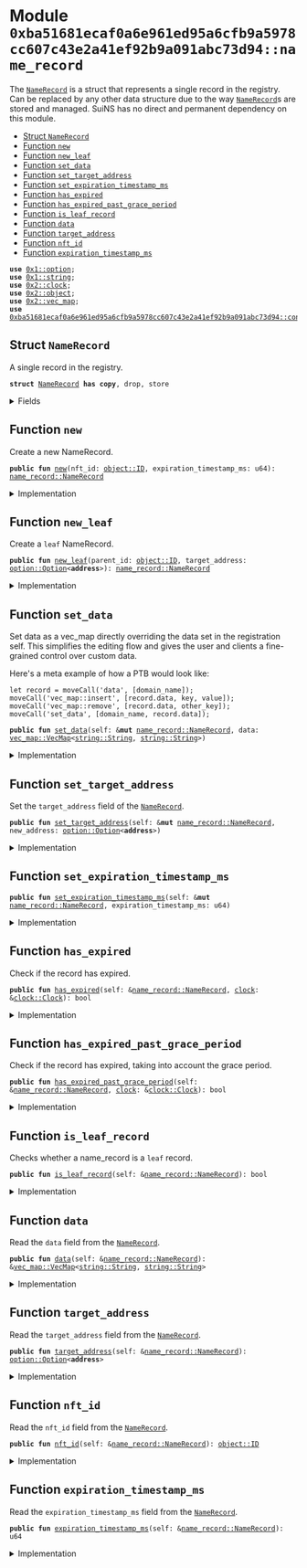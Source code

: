 
<a name="0xba51681ecaf0a6e961ed95a6cfb9a5978cc607c43e2a41ef92b9a091abc73d94_name_record"></a>

# Module `0xba51681ecaf0a6e961ed95a6cfb9a5978cc607c43e2a41ef92b9a091abc73d94::name_record`

The <code><a href="name_record.md#0xba51681ecaf0a6e961ed95a6cfb9a5978cc607c43e2a41ef92b9a091abc73d94_name_record_NameRecord">NameRecord</a></code> is a struct that represents a single record in the registry.
Can be replaced by any other data structure due to the way <code><a href="name_record.md#0xba51681ecaf0a6e961ed95a6cfb9a5978cc607c43e2a41ef92b9a091abc73d94_name_record_NameRecord">NameRecord</a></code>s are
stored and managed. SuiNS has no direct and permanent dependency on this
module.


-  [Struct `NameRecord`](#0xba51681ecaf0a6e961ed95a6cfb9a5978cc607c43e2a41ef92b9a091abc73d94_name_record_NameRecord)
-  [Function `new`](#0xba51681ecaf0a6e961ed95a6cfb9a5978cc607c43e2a41ef92b9a091abc73d94_name_record_new)
-  [Function `new_leaf`](#0xba51681ecaf0a6e961ed95a6cfb9a5978cc607c43e2a41ef92b9a091abc73d94_name_record_new_leaf)
-  [Function `set_data`](#0xba51681ecaf0a6e961ed95a6cfb9a5978cc607c43e2a41ef92b9a091abc73d94_name_record_set_data)
-  [Function `set_target_address`](#0xba51681ecaf0a6e961ed95a6cfb9a5978cc607c43e2a41ef92b9a091abc73d94_name_record_set_target_address)
-  [Function `set_expiration_timestamp_ms`](#0xba51681ecaf0a6e961ed95a6cfb9a5978cc607c43e2a41ef92b9a091abc73d94_name_record_set_expiration_timestamp_ms)
-  [Function `has_expired`](#0xba51681ecaf0a6e961ed95a6cfb9a5978cc607c43e2a41ef92b9a091abc73d94_name_record_has_expired)
-  [Function `has_expired_past_grace_period`](#0xba51681ecaf0a6e961ed95a6cfb9a5978cc607c43e2a41ef92b9a091abc73d94_name_record_has_expired_past_grace_period)
-  [Function `is_leaf_record`](#0xba51681ecaf0a6e961ed95a6cfb9a5978cc607c43e2a41ef92b9a091abc73d94_name_record_is_leaf_record)
-  [Function `data`](#0xba51681ecaf0a6e961ed95a6cfb9a5978cc607c43e2a41ef92b9a091abc73d94_name_record_data)
-  [Function `target_address`](#0xba51681ecaf0a6e961ed95a6cfb9a5978cc607c43e2a41ef92b9a091abc73d94_name_record_target_address)
-  [Function `nft_id`](#0xba51681ecaf0a6e961ed95a6cfb9a5978cc607c43e2a41ef92b9a091abc73d94_name_record_nft_id)
-  [Function `expiration_timestamp_ms`](#0xba51681ecaf0a6e961ed95a6cfb9a5978cc607c43e2a41ef92b9a091abc73d94_name_record_expiration_timestamp_ms)


<pre><code><b>use</b> <a href="dependencies/move-stdlib/option.md#0x1_option">0x1::option</a>;
<b>use</b> <a href="dependencies/move-stdlib/string.md#0x1_string">0x1::string</a>;
<b>use</b> <a href="dependencies/sui-framework/clock.md#0x2_clock">0x2::clock</a>;
<b>use</b> <a href="dependencies/sui-framework/object.md#0x2_object">0x2::object</a>;
<b>use</b> <a href="dependencies/sui-framework/vec_map.md#0x2_vec_map">0x2::vec_map</a>;
<b>use</b> <a href="constants.md#0xba51681ecaf0a6e961ed95a6cfb9a5978cc607c43e2a41ef92b9a091abc73d94_constants">0xba51681ecaf0a6e961ed95a6cfb9a5978cc607c43e2a41ef92b9a091abc73d94::constants</a>;
</code></pre>



<a name="0xba51681ecaf0a6e961ed95a6cfb9a5978cc607c43e2a41ef92b9a091abc73d94_name_record_NameRecord"></a>

## Struct `NameRecord`

A single record in the registry.


<pre><code><b>struct</b> <a href="name_record.md#0xba51681ecaf0a6e961ed95a6cfb9a5978cc607c43e2a41ef92b9a091abc73d94_name_record_NameRecord">NameRecord</a> <b>has</b> <b>copy</b>, drop, store
</code></pre>



<details>
<summary>Fields</summary>


<dl>
<dt>
<code>nft_id: <a href="dependencies/sui-framework/object.md#0x2_object_ID">object::ID</a></code>
</dt>
<dd>
 The ID of the <code>SuinsRegistration</code> assigned to this record.

 The owner of the corrisponding <code>SuinsRegistration</code> has the rights to
 be able to change and adjust the <code>target_address</code> of this domain.

 It is possible that the ID changes if the record expires and is
 purchased by someone else.
</dd>
<dt>
<code>expiration_timestamp_ms: u64</code>
</dt>
<dd>
 Timestamp in milliseconds when the record expires.
</dd>
<dt>
<code>target_address: <a href="dependencies/move-stdlib/option.md#0x1_option_Option">option::Option</a>&lt;<b>address</b>&gt;</code>
</dt>
<dd>
 The target address that this domain points to
</dd>
<dt>
<code>data: <a href="dependencies/sui-framework/vec_map.md#0x2_vec_map_VecMap">vec_map::VecMap</a>&lt;<a href="dependencies/move-stdlib/string.md#0x1_string_String">string::String</a>, <a href="dependencies/move-stdlib/string.md#0x1_string_String">string::String</a>&gt;</code>
</dt>
<dd>
 Additional data which may be stored in a record
</dd>
</dl>


</details>

<a name="0xba51681ecaf0a6e961ed95a6cfb9a5978cc607c43e2a41ef92b9a091abc73d94_name_record_new"></a>

## Function `new`

Create a new NameRecord.


<pre><code><b>public</b> <b>fun</b> <a href="name_record.md#0xba51681ecaf0a6e961ed95a6cfb9a5978cc607c43e2a41ef92b9a091abc73d94_name_record_new">new</a>(nft_id: <a href="dependencies/sui-framework/object.md#0x2_object_ID">object::ID</a>, expiration_timestamp_ms: u64): <a href="name_record.md#0xba51681ecaf0a6e961ed95a6cfb9a5978cc607c43e2a41ef92b9a091abc73d94_name_record_NameRecord">name_record::NameRecord</a>
</code></pre>



<details>
<summary>Implementation</summary>


<pre><code><b>public</b> <b>fun</b> <a href="name_record.md#0xba51681ecaf0a6e961ed95a6cfb9a5978cc607c43e2a41ef92b9a091abc73d94_name_record_new">new</a>(
    nft_id: ID,
    expiration_timestamp_ms: u64,
): <a href="name_record.md#0xba51681ecaf0a6e961ed95a6cfb9a5978cc607c43e2a41ef92b9a091abc73d94_name_record_NameRecord">NameRecord</a> {
    <a href="name_record.md#0xba51681ecaf0a6e961ed95a6cfb9a5978cc607c43e2a41ef92b9a091abc73d94_name_record_NameRecord">NameRecord</a> {
        nft_id,
        expiration_timestamp_ms,
        target_address: <a href="dependencies/move-stdlib/option.md#0x1_option_none">option::none</a>(),
        data: <a href="dependencies/sui-framework/vec_map.md#0x2_vec_map_empty">vec_map::empty</a>(),
    }
}
</code></pre>



</details>

<a name="0xba51681ecaf0a6e961ed95a6cfb9a5978cc607c43e2a41ef92b9a091abc73d94_name_record_new_leaf"></a>

## Function `new_leaf`

Create a <code>leaf</code> NameRecord.


<pre><code><b>public</b> <b>fun</b> <a href="name_record.md#0xba51681ecaf0a6e961ed95a6cfb9a5978cc607c43e2a41ef92b9a091abc73d94_name_record_new_leaf">new_leaf</a>(parent_id: <a href="dependencies/sui-framework/object.md#0x2_object_ID">object::ID</a>, target_address: <a href="dependencies/move-stdlib/option.md#0x1_option_Option">option::Option</a>&lt;<b>address</b>&gt;): <a href="name_record.md#0xba51681ecaf0a6e961ed95a6cfb9a5978cc607c43e2a41ef92b9a091abc73d94_name_record_NameRecord">name_record::NameRecord</a>
</code></pre>



<details>
<summary>Implementation</summary>


<pre><code><b>public</b> <b>fun</b> <a href="name_record.md#0xba51681ecaf0a6e961ed95a6cfb9a5978cc607c43e2a41ef92b9a091abc73d94_name_record_new_leaf">new_leaf</a>(
    parent_id: ID,
    target_address: Option&lt;<b>address</b>&gt;
): <a href="name_record.md#0xba51681ecaf0a6e961ed95a6cfb9a5978cc607c43e2a41ef92b9a091abc73d94_name_record_NameRecord">NameRecord</a> {
    <a href="name_record.md#0xba51681ecaf0a6e961ed95a6cfb9a5978cc607c43e2a41ef92b9a091abc73d94_name_record_NameRecord">NameRecord</a> {
        nft_id: parent_id,
        expiration_timestamp_ms: <a href="constants.md#0xba51681ecaf0a6e961ed95a6cfb9a5978cc607c43e2a41ef92b9a091abc73d94_constants_leaf_expiration_timestamp">constants::leaf_expiration_timestamp</a>(),
        target_address,
        data: <a href="dependencies/sui-framework/vec_map.md#0x2_vec_map_empty">vec_map::empty</a>()
    }
}
</code></pre>



</details>

<a name="0xba51681ecaf0a6e961ed95a6cfb9a5978cc607c43e2a41ef92b9a091abc73d94_name_record_set_data"></a>

## Function `set_data`

Set data as a vec_map directly overriding the data set in the
registration self. This simplifies the editing flow and gives
the user and clients a fine-grained control over custom data.

Here's a meta example of how a PTB would look like:
```
let record = moveCall('data', [domain_name]);
moveCall('vec_map::insert', [record.data, key, value]);
moveCall('vec_map::remove', [record.data, other_key]);
moveCall('set_data', [domain_name, record.data]);
```


<pre><code><b>public</b> <b>fun</b> <a href="name_record.md#0xba51681ecaf0a6e961ed95a6cfb9a5978cc607c43e2a41ef92b9a091abc73d94_name_record_set_data">set_data</a>(self: &<b>mut</b> <a href="name_record.md#0xba51681ecaf0a6e961ed95a6cfb9a5978cc607c43e2a41ef92b9a091abc73d94_name_record_NameRecord">name_record::NameRecord</a>, data: <a href="dependencies/sui-framework/vec_map.md#0x2_vec_map_VecMap">vec_map::VecMap</a>&lt;<a href="dependencies/move-stdlib/string.md#0x1_string_String">string::String</a>, <a href="dependencies/move-stdlib/string.md#0x1_string_String">string::String</a>&gt;)
</code></pre>



<details>
<summary>Implementation</summary>


<pre><code><b>public</b> <b>fun</b> <a href="name_record.md#0xba51681ecaf0a6e961ed95a6cfb9a5978cc607c43e2a41ef92b9a091abc73d94_name_record_set_data">set_data</a>(self: &<b>mut</b> <a href="name_record.md#0xba51681ecaf0a6e961ed95a6cfb9a5978cc607c43e2a41ef92b9a091abc73d94_name_record_NameRecord">NameRecord</a>, data: VecMap&lt;String, String&gt;) {
    self.data = data;
}
</code></pre>



</details>

<a name="0xba51681ecaf0a6e961ed95a6cfb9a5978cc607c43e2a41ef92b9a091abc73d94_name_record_set_target_address"></a>

## Function `set_target_address`

Set the <code>target_address</code> field of the <code><a href="name_record.md#0xba51681ecaf0a6e961ed95a6cfb9a5978cc607c43e2a41ef92b9a091abc73d94_name_record_NameRecord">NameRecord</a></code>.


<pre><code><b>public</b> <b>fun</b> <a href="name_record.md#0xba51681ecaf0a6e961ed95a6cfb9a5978cc607c43e2a41ef92b9a091abc73d94_name_record_set_target_address">set_target_address</a>(self: &<b>mut</b> <a href="name_record.md#0xba51681ecaf0a6e961ed95a6cfb9a5978cc607c43e2a41ef92b9a091abc73d94_name_record_NameRecord">name_record::NameRecord</a>, new_address: <a href="dependencies/move-stdlib/option.md#0x1_option_Option">option::Option</a>&lt;<b>address</b>&gt;)
</code></pre>



<details>
<summary>Implementation</summary>


<pre><code><b>public</b> <b>fun</b> <a href="name_record.md#0xba51681ecaf0a6e961ed95a6cfb9a5978cc607c43e2a41ef92b9a091abc73d94_name_record_set_target_address">set_target_address</a>(self: &<b>mut</b> <a href="name_record.md#0xba51681ecaf0a6e961ed95a6cfb9a5978cc607c43e2a41ef92b9a091abc73d94_name_record_NameRecord">NameRecord</a>, new_address: Option&lt;<b>address</b>&gt;) {
    self.target_address = new_address;
}
</code></pre>



</details>

<a name="0xba51681ecaf0a6e961ed95a6cfb9a5978cc607c43e2a41ef92b9a091abc73d94_name_record_set_expiration_timestamp_ms"></a>

## Function `set_expiration_timestamp_ms`



<pre><code><b>public</b> <b>fun</b> <a href="name_record.md#0xba51681ecaf0a6e961ed95a6cfb9a5978cc607c43e2a41ef92b9a091abc73d94_name_record_set_expiration_timestamp_ms">set_expiration_timestamp_ms</a>(self: &<b>mut</b> <a href="name_record.md#0xba51681ecaf0a6e961ed95a6cfb9a5978cc607c43e2a41ef92b9a091abc73d94_name_record_NameRecord">name_record::NameRecord</a>, expiration_timestamp_ms: u64)
</code></pre>



<details>
<summary>Implementation</summary>


<pre><code><b>public</b> <b>fun</b> <a href="name_record.md#0xba51681ecaf0a6e961ed95a6cfb9a5978cc607c43e2a41ef92b9a091abc73d94_name_record_set_expiration_timestamp_ms">set_expiration_timestamp_ms</a>(
    self: &<b>mut</b> <a href="name_record.md#0xba51681ecaf0a6e961ed95a6cfb9a5978cc607c43e2a41ef92b9a091abc73d94_name_record_NameRecord">NameRecord</a>,
    expiration_timestamp_ms: u64,
) {
    self.expiration_timestamp_ms = expiration_timestamp_ms;
}
</code></pre>



</details>

<a name="0xba51681ecaf0a6e961ed95a6cfb9a5978cc607c43e2a41ef92b9a091abc73d94_name_record_has_expired"></a>

## Function `has_expired`

Check if the record has expired.


<pre><code><b>public</b> <b>fun</b> <a href="name_record.md#0xba51681ecaf0a6e961ed95a6cfb9a5978cc607c43e2a41ef92b9a091abc73d94_name_record_has_expired">has_expired</a>(self: &<a href="name_record.md#0xba51681ecaf0a6e961ed95a6cfb9a5978cc607c43e2a41ef92b9a091abc73d94_name_record_NameRecord">name_record::NameRecord</a>, <a href="dependencies/sui-framework/clock.md#0x2_clock">clock</a>: &<a href="dependencies/sui-framework/clock.md#0x2_clock_Clock">clock::Clock</a>): bool
</code></pre>



<details>
<summary>Implementation</summary>


<pre><code><b>public</b> <b>fun</b> <a href="name_record.md#0xba51681ecaf0a6e961ed95a6cfb9a5978cc607c43e2a41ef92b9a091abc73d94_name_record_has_expired">has_expired</a>(self: &<a href="name_record.md#0xba51681ecaf0a6e961ed95a6cfb9a5978cc607c43e2a41ef92b9a091abc73d94_name_record_NameRecord">NameRecord</a>, <a href="dependencies/sui-framework/clock.md#0x2_clock">clock</a>: &Clock): bool {
    self.<a href="name_record.md#0xba51681ecaf0a6e961ed95a6cfb9a5978cc607c43e2a41ef92b9a091abc73d94_name_record_expiration_timestamp_ms">expiration_timestamp_ms</a> &lt; timestamp_ms(<a href="dependencies/sui-framework/clock.md#0x2_clock">clock</a>)
}
</code></pre>



</details>

<a name="0xba51681ecaf0a6e961ed95a6cfb9a5978cc607c43e2a41ef92b9a091abc73d94_name_record_has_expired_past_grace_period"></a>

## Function `has_expired_past_grace_period`

Check if the record has expired, taking into account the grace period.


<pre><code><b>public</b> <b>fun</b> <a href="name_record.md#0xba51681ecaf0a6e961ed95a6cfb9a5978cc607c43e2a41ef92b9a091abc73d94_name_record_has_expired_past_grace_period">has_expired_past_grace_period</a>(self: &<a href="name_record.md#0xba51681ecaf0a6e961ed95a6cfb9a5978cc607c43e2a41ef92b9a091abc73d94_name_record_NameRecord">name_record::NameRecord</a>, <a href="dependencies/sui-framework/clock.md#0x2_clock">clock</a>: &<a href="dependencies/sui-framework/clock.md#0x2_clock_Clock">clock::Clock</a>): bool
</code></pre>



<details>
<summary>Implementation</summary>


<pre><code><b>public</b> <b>fun</b> <a href="name_record.md#0xba51681ecaf0a6e961ed95a6cfb9a5978cc607c43e2a41ef92b9a091abc73d94_name_record_has_expired_past_grace_period">has_expired_past_grace_period</a>(self: &<a href="name_record.md#0xba51681ecaf0a6e961ed95a6cfb9a5978cc607c43e2a41ef92b9a091abc73d94_name_record_NameRecord">NameRecord</a>, <a href="dependencies/sui-framework/clock.md#0x2_clock">clock</a>: &Clock): bool {
    (self.expiration_timestamp_ms + <a href="constants.md#0xba51681ecaf0a6e961ed95a6cfb9a5978cc607c43e2a41ef92b9a091abc73d94_constants_grace_period_ms">constants::grace_period_ms</a>()) &lt; timestamp_ms(<a href="dependencies/sui-framework/clock.md#0x2_clock">clock</a>)
}
</code></pre>



</details>

<a name="0xba51681ecaf0a6e961ed95a6cfb9a5978cc607c43e2a41ef92b9a091abc73d94_name_record_is_leaf_record"></a>

## Function `is_leaf_record`

Checks whether a name_record is a <code>leaf</code> record.


<pre><code><b>public</b> <b>fun</b> <a href="name_record.md#0xba51681ecaf0a6e961ed95a6cfb9a5978cc607c43e2a41ef92b9a091abc73d94_name_record_is_leaf_record">is_leaf_record</a>(self: &<a href="name_record.md#0xba51681ecaf0a6e961ed95a6cfb9a5978cc607c43e2a41ef92b9a091abc73d94_name_record_NameRecord">name_record::NameRecord</a>): bool
</code></pre>



<details>
<summary>Implementation</summary>


<pre><code><b>public</b> <b>fun</b> <a href="name_record.md#0xba51681ecaf0a6e961ed95a6cfb9a5978cc607c43e2a41ef92b9a091abc73d94_name_record_is_leaf_record">is_leaf_record</a>(self: &<a href="name_record.md#0xba51681ecaf0a6e961ed95a6cfb9a5978cc607c43e2a41ef92b9a091abc73d94_name_record_NameRecord">NameRecord</a>): bool {
    self.expiration_timestamp_ms == <a href="constants.md#0xba51681ecaf0a6e961ed95a6cfb9a5978cc607c43e2a41ef92b9a091abc73d94_constants_leaf_expiration_timestamp">constants::leaf_expiration_timestamp</a>()
}
</code></pre>



</details>

<a name="0xba51681ecaf0a6e961ed95a6cfb9a5978cc607c43e2a41ef92b9a091abc73d94_name_record_data"></a>

## Function `data`

Read the <code>data</code> field from the <code><a href="name_record.md#0xba51681ecaf0a6e961ed95a6cfb9a5978cc607c43e2a41ef92b9a091abc73d94_name_record_NameRecord">NameRecord</a></code>.


<pre><code><b>public</b> <b>fun</b> <a href="name_record.md#0xba51681ecaf0a6e961ed95a6cfb9a5978cc607c43e2a41ef92b9a091abc73d94_name_record_data">data</a>(self: &<a href="name_record.md#0xba51681ecaf0a6e961ed95a6cfb9a5978cc607c43e2a41ef92b9a091abc73d94_name_record_NameRecord">name_record::NameRecord</a>): &<a href="dependencies/sui-framework/vec_map.md#0x2_vec_map_VecMap">vec_map::VecMap</a>&lt;<a href="dependencies/move-stdlib/string.md#0x1_string_String">string::String</a>, <a href="dependencies/move-stdlib/string.md#0x1_string_String">string::String</a>&gt;
</code></pre>



<details>
<summary>Implementation</summary>


<pre><code><b>public</b> <b>fun</b> <a href="name_record.md#0xba51681ecaf0a6e961ed95a6cfb9a5978cc607c43e2a41ef92b9a091abc73d94_name_record_data">data</a>(self: &<a href="name_record.md#0xba51681ecaf0a6e961ed95a6cfb9a5978cc607c43e2a41ef92b9a091abc73d94_name_record_NameRecord">NameRecord</a>): &VecMap&lt;String, String&gt; { &self.data }
</code></pre>



</details>

<a name="0xba51681ecaf0a6e961ed95a6cfb9a5978cc607c43e2a41ef92b9a091abc73d94_name_record_target_address"></a>

## Function `target_address`

Read the <code>target_address</code> field from the <code><a href="name_record.md#0xba51681ecaf0a6e961ed95a6cfb9a5978cc607c43e2a41ef92b9a091abc73d94_name_record_NameRecord">NameRecord</a></code>.


<pre><code><b>public</b> <b>fun</b> <a href="name_record.md#0xba51681ecaf0a6e961ed95a6cfb9a5978cc607c43e2a41ef92b9a091abc73d94_name_record_target_address">target_address</a>(self: &<a href="name_record.md#0xba51681ecaf0a6e961ed95a6cfb9a5978cc607c43e2a41ef92b9a091abc73d94_name_record_NameRecord">name_record::NameRecord</a>): <a href="dependencies/move-stdlib/option.md#0x1_option_Option">option::Option</a>&lt;<b>address</b>&gt;
</code></pre>



<details>
<summary>Implementation</summary>


<pre><code><b>public</b> <b>fun</b> <a href="name_record.md#0xba51681ecaf0a6e961ed95a6cfb9a5978cc607c43e2a41ef92b9a091abc73d94_name_record_target_address">target_address</a>(self: &<a href="name_record.md#0xba51681ecaf0a6e961ed95a6cfb9a5978cc607c43e2a41ef92b9a091abc73d94_name_record_NameRecord">NameRecord</a>): Option&lt;<b>address</b>&gt; { self.target_address }
</code></pre>



</details>

<a name="0xba51681ecaf0a6e961ed95a6cfb9a5978cc607c43e2a41ef92b9a091abc73d94_name_record_nft_id"></a>

## Function `nft_id`

Read the <code>nft_id</code> field from the <code><a href="name_record.md#0xba51681ecaf0a6e961ed95a6cfb9a5978cc607c43e2a41ef92b9a091abc73d94_name_record_NameRecord">NameRecord</a></code>.


<pre><code><b>public</b> <b>fun</b> <a href="name_record.md#0xba51681ecaf0a6e961ed95a6cfb9a5978cc607c43e2a41ef92b9a091abc73d94_name_record_nft_id">nft_id</a>(self: &<a href="name_record.md#0xba51681ecaf0a6e961ed95a6cfb9a5978cc607c43e2a41ef92b9a091abc73d94_name_record_NameRecord">name_record::NameRecord</a>): <a href="dependencies/sui-framework/object.md#0x2_object_ID">object::ID</a>
</code></pre>



<details>
<summary>Implementation</summary>


<pre><code><b>public</b> <b>fun</b> <a href="name_record.md#0xba51681ecaf0a6e961ed95a6cfb9a5978cc607c43e2a41ef92b9a091abc73d94_name_record_nft_id">nft_id</a>(self: &<a href="name_record.md#0xba51681ecaf0a6e961ed95a6cfb9a5978cc607c43e2a41ef92b9a091abc73d94_name_record_NameRecord">NameRecord</a>): ID { self.nft_id }
</code></pre>



</details>

<a name="0xba51681ecaf0a6e961ed95a6cfb9a5978cc607c43e2a41ef92b9a091abc73d94_name_record_expiration_timestamp_ms"></a>

## Function `expiration_timestamp_ms`

Read the <code>expiration_timestamp_ms</code> field from the <code><a href="name_record.md#0xba51681ecaf0a6e961ed95a6cfb9a5978cc607c43e2a41ef92b9a091abc73d94_name_record_NameRecord">NameRecord</a></code>.


<pre><code><b>public</b> <b>fun</b> <a href="name_record.md#0xba51681ecaf0a6e961ed95a6cfb9a5978cc607c43e2a41ef92b9a091abc73d94_name_record_expiration_timestamp_ms">expiration_timestamp_ms</a>(self: &<a href="name_record.md#0xba51681ecaf0a6e961ed95a6cfb9a5978cc607c43e2a41ef92b9a091abc73d94_name_record_NameRecord">name_record::NameRecord</a>): u64
</code></pre>



<details>
<summary>Implementation</summary>


<pre><code><b>public</b> <b>fun</b> <a href="name_record.md#0xba51681ecaf0a6e961ed95a6cfb9a5978cc607c43e2a41ef92b9a091abc73d94_name_record_expiration_timestamp_ms">expiration_timestamp_ms</a>(self: &<a href="name_record.md#0xba51681ecaf0a6e961ed95a6cfb9a5978cc607c43e2a41ef92b9a091abc73d94_name_record_NameRecord">NameRecord</a>): u64 { self.expiration_timestamp_ms }
</code></pre>



</details>
